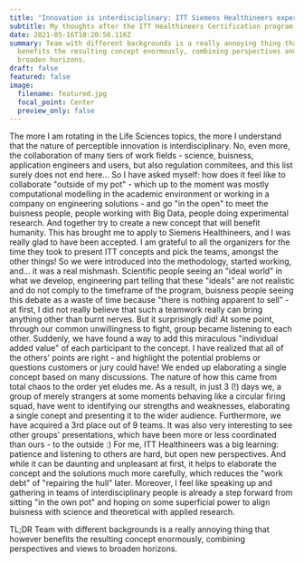 ```yaml
---
title: "Innovation is interdisciplinary: ITT Siemens Healthineers experience"
subtitle: My thoughts after the ITT Healthineers Certification program
date: 2021-05-16T10:20:58.116Z
summary: Team with different backgrounds is a really annoying thing that however
  benefits the resulting concept enormously, combining perspectives and views to
  broaden horizons.
draft: false
featured: false
image:
  filename: featured.jpg
  focal_point: Center
  preview_only: false
---
```

The more I am rotating in the Life Sciences topics, the more I understand that the nature of perceptible innovation 
is interdisciplinary. No, even more, the collaboration of many tiers of work fields - science, buisness, application engineers
and users, but also regulation commitees, and this list surely does not end here...
So I have asked myself: how does it feel like to collaborate "outside of my pot" - 
which up to the moment was mostly computational modelling in the academic environment or working in a company on engineering solutions - and go "in the open"
to meet the buisness people, people working with Big Data, people doing experimental research. And together try to create a new concept that will benefit humanity.
This has brought me to apply to Siemens Healthineers, and I was really glad to have been accepted. I am grateful to all the organizers for the time they took to present
ITT concepts and pick the teams, amongst the other things!
So we were introduced into the methodology, started working, and... it was a real mishmash. Scientific people seeing an "ideal world" in what we develop, 
engineering part telling that these "ideals" are not realistic and do not comply to the timeframe of the program, buisness people seeing this debate as a waste of time because "there is nothing apparent to sell" - at first, I did not really believe that such a teamwork really can bring anything other than
burnt nerves. But it surprisingly did! At some point, through our common unwillingness to fight, group became listening to each other. Suddenly, we have found a way to add this miraculous 
"individual added value" of each participant to the concept. I have realized that all of the others' points are right - and highlight the potential problems or questions customers or jury could have!
We ended up elaborating a single concept based on many discussions. The nature of how this came from total chaos to the order yet eludes me. As a result, in just 3 (!) days we, a group of merely strangers at some moments behaving like a circular firing squad, have went to identifying our strengths and weaknesses, elaborating a single conept and presenting it to the wider audience.
Furthermore, we have acquired a 3rd place out of 9 teams. It was also very interesting to see other groups' presentations, which have been more or less coordinated than ours - to the outside :)
For me, ITT Healthineers was a big learning: patience and listening to others are hard, but open new perspectives. And while it can be daunting and unpleasant at first, it helps to elaborate
the concept and the solutions much more carefully, which reduces the "work debt" of "repairing the hull" later. Moreover, I feel like speaking up and gathering in 
teams of interdisciplinary people is already a step forward from sitting "in the own pot" and hoping on some superficial power to align buisness with science and 
theoretical with applied research. 

TL;DR Team with different backgrounds is a really annoying thing that however benefits the resulting concept enormously, combining perspectives and views to broaden horizons.